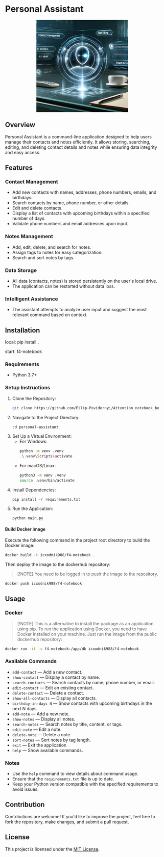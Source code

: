 # Personal Assistant

<p align="center">
  <img align="center" src="./assets/thumbnail.webp" width="300" title="Project thumbnail" alt="project thumbnail">
</p>

## Overview

Personal Assistant is a command-line application designed to help users manage their contacts and notes efficiently. It allows storing, searching, editing, and deleting contact details and notes while ensuring data integrity and easy access.

## Features

### Contact Management

- Add new contacts with names, addresses, phone numbers, emails, and birthdays.
- Search contacts by name, phone number, or other details.
- Edit and delete contacts.
- Display a list of contacts with upcoming birthdays within a specified number of days.
- Validate phone numbers and email addresses upon input.

### Notes Management

- Add, edit, delete, and search for notes.
- Assign tags to notes for easy categorization.
- Search and sort notes by tags.

### Data Storage

- All data (contacts, notes) is stored persistently on the user's local drive.
- The application can be restarted without data loss.

### Intelligent Assistance

- The assistant attempts to analyze user input and suggest the most relevant command based on context.

## Installation

local:
pip install .

start:
f4-notebook

### Requirements

- Python 3.7+

### Setup Instructions

1. Clone the Repository:
   ```bash
   git clone https://github.com/Filip-Povidernyi/Attention_notebook_bot.git
   ```
2. Navigate to the Project Directory:
   ```bash
   cd personal-assistant
   ```
3. Set Up a Virtual Environment:
   - For Windows:
     ```bash
     python -m venv .venv
     .\.venv\Scripts\activate
     ```
   - For macOS/Linux:
     ```bash
     python3 -m venv .venv
     source .venv/bin/activate
     ```
4. Install Dependencies:
   ```
   pip install -r requirements.txt
   ```
5. Run the Application:
   ```bash
   python main.py
   ```

#### Build Docker image

Execute the following command in the project root directory to build the Docker image:

```bash
docker build -t icxodnik988/f4-notebook .
```

Then deploy the image to the dockerhub repository:

> [!NOTE] You need to be logged in to push the image to the repository.

```bash
docker push icxodnik988/f4-notebook
```

## Usage

### Docker

> [!NOTE] This is a alternative to install the package as an application using pip.
> To run the application using Docker, you need to have Docker installed on your machine.
> Just run the image from the public dockerhub repository:

```bash
docker run -it -v f4-notebook:/app/db icxodnik988/f4-notebook
```

### Available Commands

- `add-contact` — Add a new contact.
- `show-contact` — Display a contact by name.
- `search-contacts` — Search contacts by name, phone number, or email.
- `edit-contact` — Edit an existing contact.
- `delete-contact` — Delete a contact.
- `show-all-contacts` — Display all contacts.
- `birthday-in-days N` — Show contacts with upcoming birthdays in the next N days.
- `add-note` — Add a new note.
- `show-notes` — Display all notes.
- `search-notes` — Search notes by title, content, or tags.
- `edit-note` — Edit a note.
- `delete-note` — Delete a note.
- `sort-notes` — Sort notes by tag length.
- `exit` — Exit the application.
- `help` — Show available commands.

### Notes

- Use the `help` command to view details about command usage.
- Ensure that the `requirements.txt` file is up to date.
- Keep your Python version compatible with the specified requirements to avoid issues.

## Contribution

Contributions are welcome! If you'd like to improve the project, feel free to fork the repository, make changes, and submit a pull request.

## License

This project is licensed under the [MIT License](./LICENSE).
